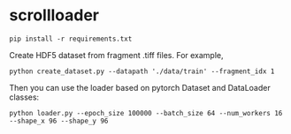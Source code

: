 # scrollloader

``
pip install -r requirements.txt
``

Create HDF5 dataset from fragment .tiff files. For example,

``
python create_dataset.py --datapath './data/train' --fragment_idx 1
``

Then you can use the loader based on pytorch Dataset and DataLoader classes:

``
python loader.py --epoch_size 100000 --batch_size 64 --num_workers 16 --shape_x 96 --shape_y 96
``